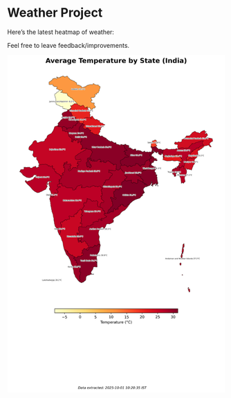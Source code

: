 # Weather Project

Here’s the latest heatmap of weather:

Feel free to leave feedback/improvements.

![India Heatmap](docs/assets/india_heatmap.png?v=DCB31D)
